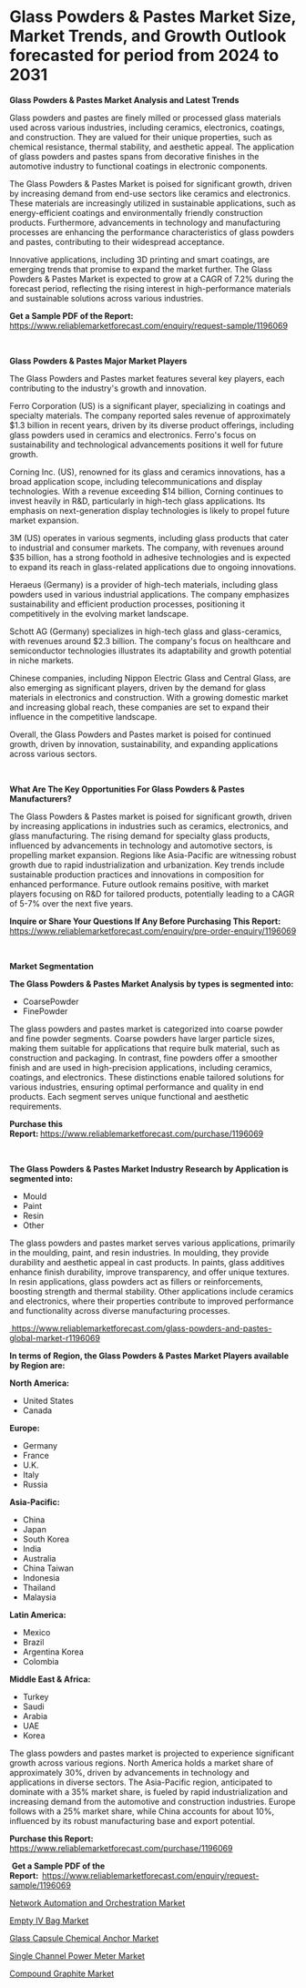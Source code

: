 <p><h1>Glass Powders & Pastes Market Size, Market Trends, and Growth Outlook forecasted for period from 2024 to 2031</h1></p><p><strong>Glass Powders & Pastes Market Analysis and Latest Trends</strong></p>
<p><p>Glass powders and pastes are finely milled or processed glass materials used across various industries, including ceramics, electronics, coatings, and construction. They are valued for their unique properties, such as chemical resistance, thermal stability, and aesthetic appeal. The application of glass powders and pastes spans from decorative finishes in the automotive industry to functional coatings in electronic components.</p><p>The Glass Powders & Pastes Market is poised for significant growth, driven by increasing demand from end-use sectors like ceramics and electronics. These materials are increasingly utilized in sustainable applications, such as energy-efficient coatings and environmentally friendly construction products. Furthermore, advancements in technology and manufacturing processes are enhancing the performance characteristics of glass powders and pastes, contributing to their widespread acceptance.</p><p>Innovative applications, including 3D printing and smart coatings, are emerging trends that promise to expand the market further. The Glass Powders & Pastes Market is expected to grow at a CAGR of 7.2% during the forecast period, reflecting the rising interest in high-performance materials and sustainable solutions across various industries.</p></p>
<p><strong>Get a Sample PDF of the Report:&nbsp;</strong> <a href="https://www.reliablemarketforecast.com/enquiry/request-sample/1196069?utm_campaign=1144&utm_medium=2&utm_source=Github&utm_content=ia&utm_term=06122024&utm_id=glass-powders-pastes">https://www.reliablemarketforecast.com/enquiry/request-sample/1196069</a></p>
<p>&nbsp;</p>
<p><strong>Glass Powders & Pastes Major Market Players</strong></p>
<p><p>The Glass Powders and Pastes market features several key players, each contributing to the industry's growth and innovation. </p><p>Ferro Corporation (US) is a significant player, specializing in coatings and specialty materials. The company reported sales revenue of approximately $1.3 billion in recent years, driven by its diverse product offerings, including glass powders used in ceramics and electronics. Ferro's focus on sustainability and technological advancements positions it well for future growth.</p><p>Corning Inc. (US), renowned for its glass and ceramics innovations, has a broad application scope, including telecommunications and display technologies. With a revenue exceeding $14 billion, Corning continues to invest heavily in R&D, particularly in high-tech glass applications. Its emphasis on next-generation display technologies is likely to propel future market expansion.</p><p>3M (US) operates in various segments, including glass products that cater to industrial and consumer markets. The company, with revenues around $35 billion, has a strong foothold in adhesive technologies and is expected to expand its reach in glass-related applications due to ongoing innovations.</p><p>Heraeus (Germany) is a provider of high-tech materials, including glass powders used in various industrial applications. The company emphasizes sustainability and efficient production processes, positioning it competitively in the evolving market landscape.</p><p>Schott AG (Germany) specializes in high-tech glass and glass-ceramics, with revenues around $2.3 billion. The company's focus on healthcare and semiconductor technologies illustrates its adaptability and growth potential in niche markets.</p><p>Chinese companies, including Nippon Electric Glass and Central Glass, are also emerging as significant players, driven by the demand for glass materials in electronics and construction. With a growing domestic market and increasing global reach, these companies are set to expand their influence in the competitive landscape.</p><p>Overall, the Glass Powders and Pastes market is poised for continued growth, driven by innovation, sustainability, and expanding applications across various sectors.</p></p>
<p>&nbsp;</p>
<p><strong>What Are The Key Opportunities For Glass Powders & Pastes Manufacturers?</strong></p>
<p><p>The Glass Powders & Pastes market is poised for significant growth, driven by increasing applications in industries such as ceramics, electronics, and glass manufacturing. The rising demand for specialty glass products, influenced by advancements in technology and automotive sectors, is propelling market expansion. Regions like Asia-Pacific are witnessing robust growth due to rapid industrialization and urbanization. Key trends include sustainable production practices and innovations in composition for enhanced performance. Future outlook remains positive, with market players focusing on R&D for tailored products, potentially leading to a CAGR of 5-7% over the next five years.</p></p>
<p><strong>Inquire or Share Your Questions If Any Before Purchasing This Report:</strong> <a href="https://www.reliablemarketforecast.com/enquiry/pre-order-enquiry/1196069?utm_campaign=1144&utm_medium=2&utm_source=Github&utm_content=ia&utm_term=06122024&utm_id=glass-powders-pastes">https://www.reliablemarketforecast.com/enquiry/pre-order-enquiry/1196069</a></p>
<p>&nbsp;</p>
<p><strong>Market Segmentation</strong></p>
<p><strong>The Glass Powders & Pastes Market Analysis by types is segmented into:</strong></p>
<p><ul><li>CoarsePowder</li><li>FinePowder</li></ul></p>
<p><p>The glass powders and pastes market is categorized into coarse powder and fine powder segments. Coarse powders have larger particle sizes, making them suitable for applications that require bulk material, such as construction and packaging. In contrast, fine powders offer a smoother finish and are used in high-precision applications, including ceramics, coatings, and electronics. These distinctions enable tailored solutions for various industries, ensuring optimal performance and quality in end products. Each segment serves unique functional and aesthetic requirements.</p></p>
<p><strong>Purchase this Report:&nbsp;</strong><a href="https://www.reliablemarketforecast.com/purchase/1196069?utm_campaign=1144&utm_medium=2&utm_source=Github&utm_content=ia&utm_term=06122024&utm_id=glass-powders-pastes">https://www.reliablemarketforecast.com/purchase/1196069</a></p>
<p>&nbsp;</p>
<p><strong>The Glass Powders & Pastes Market Industry Research by Application is segmented into:</strong></p>
<p><ul><li>Mould</li><li>Paint</li><li>Resin</li><li>Other</li></ul></p>
<p><p>The glass powders and pastes market serves various applications, primarily in the moulding, paint, and resin industries. In moulding, they provide durability and aesthetic appeal in cast products. In paints, glass additives enhance finish durability, improve transparency, and offer unique textures. In resin applications, glass powders act as fillers or reinforcements, boosting strength and thermal stability. Other applications include ceramics and electronics, where their properties contribute to improved performance and functionality across diverse manufacturing processes.</p></p>
<p><a href="https://www.reliablemarketforecast.com/glass-powders-and-pastes-global-market-r1196069?utm_campaign=1144&utm_medium=2&utm_source=Github&utm_content=ia&utm_term=06122024&utm_id=glass-powders-pastes">&nbsp;https://www.reliablemarketforecast.com/glass-powders-and-pastes-global-market-r1196069</a></p>
<p><strong>In terms of Region, the Glass Powders & Pastes Market Players available by Region are:</strong></p>
<p>
    <p> <strong> North America: </strong>
        <ul>
            <li>United States</li>
            <li>Canada</li>
        </ul>
        </p> 
    <p> <strong> Europe: </strong>
        <ul>
            <li>Germany</li>
            <li>France</li>
            <li>U.K.</li>
            <li>Italy</li>
            <li>Russia</li>
        </ul>
        </p> 
    <p> <strong> Asia-Pacific: </strong>
        <ul>
            <li>China</li>
            <li>Japan</li>
            <li>South Korea</li>
            <li>India</li>
            <li>Australia</li>
            <li>China Taiwan</li>
            <li>Indonesia</li>
            <li>Thailand</li>
            <li>Malaysia</li>
        </ul>
        </p> 
    <p> <strong> Latin America: </strong>
        <ul>
            <li>Mexico</li>
            <li>Brazil</li>
            <li>Argentina Korea</li>
            <li>Colombia</li>
        </ul>
        </p> 
    <p> <strong> Middle East & Africa: </strong>
        <ul>
            <li>Turkey</li>
            <li>Saudi</li>
            <li>Arabia</li>
            <li>UAE</li>
            <li>Korea</li>
        </ul>
    </p>
    </p>
<p><p>The glass powders and pastes market is projected to experience significant growth across various regions. North America holds a market share of approximately 30%, driven by advancements in technology and applications in diverse sectors. The Asia-Pacific region, anticipated to dominate with a 35% market share, is fueled by rapid industrialization and increasing demand from the automotive and construction industries. Europe follows with a 25% market share, while China accounts for about 10%, influenced by its robust manufacturing base and export potential.</p></p>
<p><strong>Purchase this Report: </strong><a href="https://www.reliablemarketforecast.com/purchase/1196069?utm_campaign=1144&utm_medium=2&utm_source=Github&utm_content=ia&utm_term=06122024&utm_id=glass-powders-pastes">https://www.reliablemarketforecast.com/purchase/1196069</a></p>
<p>&nbsp;<strong>Get a Sample PDF of the Report:&nbsp;&nbsp;</strong><a href="https://www.reliablemarketforecast.com/enquiry/request-sample/1196069?utm_campaign=1144&utm_medium=2&utm_source=Github&utm_content=ia&utm_term=06122024&utm_id=glass-powders-pastes">https://www.reliablemarketforecast.com/enquiry/request-sample/1196069</a></p>
<p><strong></strong></p>
<p><p><a href="https://www.linkedin.com/pulse/data-global-network-automation-orchestration-markets-share-r3gdf?utm_campaign=1144&utm_medium=2&utm_source=Github&utm_content=ia&utm_term=06122024&utm_id=glass-powders-pastes">Network Automation and Orchestration Market</a></p><p><a href="https://www.linkedin.com/pulse/empty-iv-bag-market-outlook-2024-2031-examining-104-e54uc?utm_campaign=1144&utm_medium=2&utm_source=Github&utm_content=ia&utm_term=06122024&utm_id=glass-powders-pastes">Empty IV Bag Market</a></p><p><a href="https://issuu.com/reportprime-2/docs/glass-capsule-chemical-anchor-market-size-2030.ppt?utm_campaign=1144&utm_medium=2&utm_source=Github&utm_content=ia&utm_term=06122024&utm_id=glass-powders-pastes">Glass Capsule Chemical Anchor Market</a></p><p><a href="https://issuu.com/reportprime-2/docs/single-channel-power-meter-market-size-2030.pptx?utm_campaign=1144&utm_medium=2&utm_source=Github&utm_content=ia&utm_term=06122024&utm_id=glass-powders-pastes">Single Channel Power Meter Market</a></p><p><a href="https://github.com/lashaunm5st/Market-Research-Report-List-1/blob/main/compound-graphite-market.md?utm_campaign=1144&utm_medium=2&utm_source=Github&utm_content=ia&utm_term=06122024&utm_id=glass-powders-pastes">Compound Graphite Market</a></p></p>